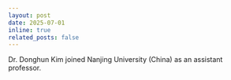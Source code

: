 ```yaml
---
layout: post
date: 2025-07-01
inline: true
related_posts: false
---
```


Dr. Donghun Kim joined Nanjing University (China) as an assistant professor.